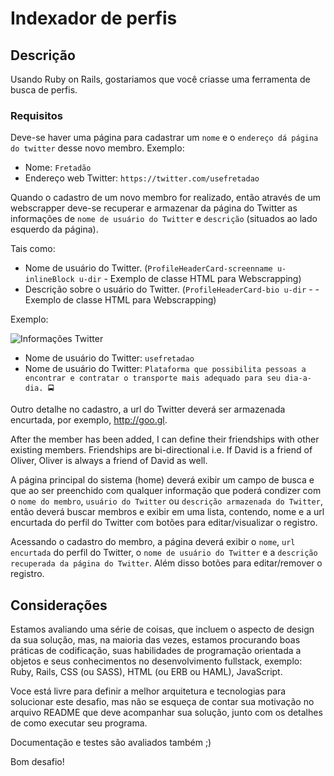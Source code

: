 # Indexador de perfis

## Descrição

Usando Ruby on Rails, gostariamos que você criasse uma ferramenta de busca de perfis.

### Requisitos

Deve-se haver uma página para cadastrar um `nome` e o `endereço dá página do twitter` desse novo membro. Exemplo:

* Nome: `Fretadão`
* Endereço web Twitter: `https://twitter.com/usefretadao`

Quando o cadastro de um novo membro for realizado, então através de um webscrapper deve-se recuperar e armazenar da página do Twitter as informações de `nome de usuário do Twitter` e `descrição` (situados ao lado esquerdo da página).

Tais como:

* Nome de usuário do Twitter. (`ProfileHeaderCard-screenname u-inlineBlock u-dir` - Exemplo de classe HTML para Webscrapping)
* Descrição sobre o usuário do Twitter. (`ProfileHeaderCard-bio u-dir` - - Exemplo de classe HTML para Webscrapping)

Exemplo:

![Informações Twitter](https://i.postimg.cc/YqcpWVkx/Screen-Shot-2019-04-24-at-11-44-09.png)

* Nome de usuário do Twitter: `usefretadao`
* Nome de usuário do Twitter: `Plataforma que possibilita pessoas a encontrar e contratar o transporte mais adequado para seu dia-a-dia. 🚍`

Outro detalhe no cadastro, a url do Twitter deverá ser armazenada encurtada, por exemplo, http://goo.gl.

After the member has been added, I can define their friendships with other existing members. Friendships are bi-directional i.e. If David is a friend of Oliver, Oliver is always a friend of David as well.

A página principal do sistema (home) deverá exibir um campo de busca e que ao ser preenchido com qualquer informação que poderá condizer com o `nome do membro`, `usuário do Twitter` ou `descrição armazenada do Twitter`, então deverá buscar membros e exibir em uma lista, contendo, nome e a url encurtada do perfil do Twitter com botões para editar/visualizar o registro.

Acessando o cadastro do membro, a página deverá exibir o `nome`, `url encurtada` do perfil do Twitter, o `nome de usuário do Twitter` e a `descrição recuperada da página do Twitter`. Além disso botões para editar/remover o registro.

## Considerações

Estamos avaliando uma série de coisas, que incluem o aspecto de design da sua solução, mas, na maioria das vezes, estamos procurando boas práticas de codificação, suas habilidades de programação orientada a objetos e seus conhecimentos no desenvolvimento fullstack, exemplo: Ruby, Rails, CSS (ou SASS), HTML (ou ERB ou HAML), JavaScript.

Voce está livre para definir a melhor arquitetura e tecnologias para solucionar este desafio, mas não se esqueça de contar sua motivação no
arquivo README que deve acompanhar sua solução, junto com os detalhes de como executar seu programa. 

Documentação e testes são avaliados também ;)

Bom desafio!
